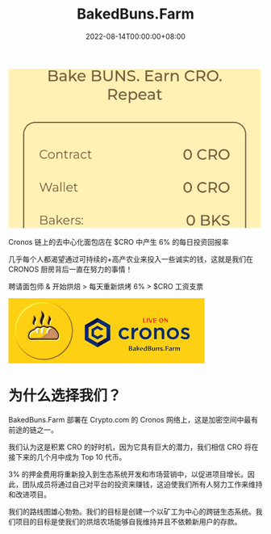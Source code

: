 ﻿---
title: "BakedBuns.Farm"
description: "我们是 Cronos 网络上的去中心化面包店。 雇用烘焙师开始烘焙 > 重新烘焙你的面包 > $CRO Pay-Check"
date: 2022-08-14T00:00:00+08:00
lastmod: 2022-08-14T00:00:00+08:00
draft: false
authors: ["crazyxuanshao"]
featuredImage: "bakedbuns-farm.png"
tags: ["DeFi","BakedBuns.Farm"]
categories: ["nfts"]
nfts: ["DeFi"]
blockchain: "Cronos"
website: "https://www.bakedbuns.farm/?utm_source=DappRadar&utm_medium=deeplink&utm_campaign=visit-website"
twitter: "https://twitter.com/bakedbunsfarm"
discord: ""
telegram: "https://t.me/bakedbunsfarmCC"
github: ""
youtube: ""
twitch: ""
facebook: ""
instagram: ""
reddit: ""
medium: "https://medium.com/@0xm1cro/bakedbuns-farm-f8eefc5e1c6f"
steam: ""
gitbook: ""
googleplay: ""
appstore: ""
status: "Live"
weight: 
lightgallery: true
toc: true
pinned: false
recommend: false
recommend1: false

---

![iudsabn](iudsabn.png)

<p>Cronos 链上的去中心化面包店在 $CRO 中产生 6% 的每日投资回报率&nbsp;</p>
<p>几乎每个人都渴望通过可持续的+高产农业来投入一些诚实的钱，这就是我们在 CRONOS 厨房背后一直在努力的事情！&nbsp;</p>
<p>聘请面包师 &amp; 开始烘焙 > 每天重新烘烤 6% > $CRO 工资支票</p>

![isdn](isdn.png)

# **为什么选择我们？**

BakedBuns.Farm 部署在 Crypto.com 的 Cronos 网络上，这是加密空间中最有前途的链之一。

我们认为这是积累 CRO 的好时机，因为它具有巨大的潜力，我们相信 CRO 将在接下来的几个月中成为 Top 10 代币。

3% 的押金费用将重新投入到生态系统开发和市场营销中，以促进项目增长。因此，团队成员将通过自己对平台的投资来赚钱，这迫使我们所有人努力工作来维持和改进项目。

我们的路线图雄心勃勃。我们的目标是创建一个以矿工为中心的跨链生态系统。我们项目的目标是使我们的烘焙农场能够自我维持并且不依赖新用户的存款。

# 
